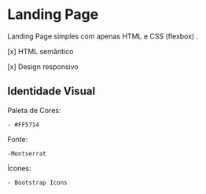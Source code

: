 # Landing Page

Landing Page simples com apenas HTML e CSS (flexbox) .

[x] HTML semântico

[x] Design responsivo


## Identidade Visual


Paleta de Cores:

    - #FF5714

Fonte:

    -Montserrat

Ícones:

    - Bootstrap Icons
